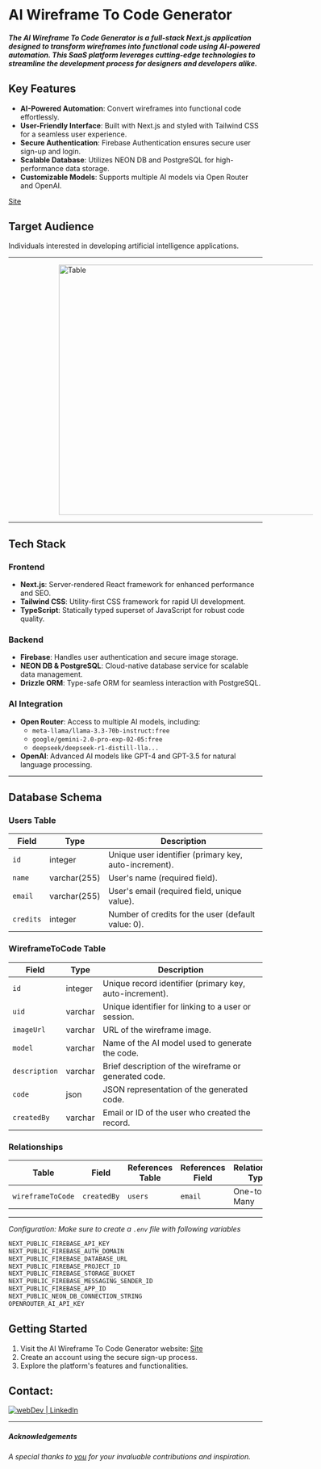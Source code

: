 # AI Wireframe To Code Generator

#### *The AI Wireframe To Code Generator is a full-stack Next.js application designed to transform wireframes into functional code using AI-powered automation. This SaaS platform leverages cutting-edge technologies to streamline the development process for designers and developers alike.*

## Key Features

- **AI-Powered Automation**: Convert wireframes into functional code effortlessly.
- **User-Friendly Interface**: Built with Next.js and styled with Tailwind CSS for a seamless user experience.
- **Secure Authentication**: Firebase Authentication ensures secure user sign-up and login.
- **Scalable Database**: Utilizes NEON DB and PostgreSQL for high-performance data storage.
- **Customizable Models**: Supports multiple AI models via Open Router and OpenAI.


[Site](https://ai-wireframe-to-code-sxidsvit.vercel.app/)

## Target Audience

Individuals interested in developing artificial intelligence applications.

---

![]()<img src="/demo.gif" alt="Table" width="960" height="496" style="display: block; margin-left:100px ;"> 

---


## Tech Stack

### Frontend
- **Next.js**: Server-rendered React framework for enhanced performance and SEO.
- **Tailwind CSS**: Utility-first CSS framework for rapid UI development.
- **TypeScript**: Statically typed superset of JavaScript for robust code quality.

### Backend
- **Firebase**: Handles user authentication and secure image storage.
- **NEON DB & PostgreSQL**: Cloud-native database service for scalable data management.
- **Drizzle ORM**: Type-safe ORM for seamless interaction with PostgreSQL.

### AI Integration
- **Open Router**: Access to multiple AI models, including:
  - `meta-llama/llama-3.3-70b-instruct:free`
  - `google/gemini-2.0-pro-exp-02-05:free`
  - `deepseek/deepseek-r1-distill-lla...` 
- **OpenAI**: Advanced AI models like GPT-4 and GPT-3.5 for natural language processing.

---

## Database Schema

### Users Table
| Field      | Type           | Description                                                                 |
|------------|----------------|-----------------------------------------------------------------------------|
| `id`       | integer        | Unique user identifier (primary key, auto-increment).                       |
| `name`     | varchar(255)   | User's name (required field).                                               |
| `email`    | varchar(255)   | User's email (required field, unique value).                                |
| `credits`  | integer        | Number of credits for the user (default value: 0).                         |

### WireframeToCode Table
| Field         | Type           | Description                                                                 |
|---------------|----------------|-----------------------------------------------------------------------------|
| `id`          | integer        | Unique record identifier (primary key, auto-increment).                    |
| `uid`         | varchar        | Unique identifier for linking to a user or session.                        |
| `imageUrl`    | varchar        | URL of the wireframe image.                                                 |
| `model`       | varchar        | Name of the AI model used to generate the code.                            |
| `description` | varchar        | Brief description of the wireframe or generated code.                      |
| `code`        | json           | JSON representation of the generated code.                                 |
| `createdBy`   | varchar        | Email or ID of the user who created the record.                            |

### Relationships
| Table               | Field         | References Table   | References Field | Relationship Type |
|---------------------|---------------|--------------------|------------------|-------------------|
| `wireframeToCode`   | `createdBy`   | `users`            | `email`          | One-to-Many       |

---

 *Configuration: Make sure to create a `.env` file with following variables*

```js
NEXT_PUBLIC_FIREBASE_API_KEY
NEXT_PUBLIC_FIREBASE_AUTH_DOMAIN
NEXT_PUBLIC_FIREBASE_DATABASE_URL
NEXT_PUBLIC_FIREBASE_PROJECT_ID
NEXT_PUBLIC_FIREBASE_STORAGE_BUCKET
NEXT_PUBLIC_FIREBASE_MESSAGING_SENDER_ID
NEXT_PUBLIC_FIREBASE_APP_ID
NEXT_PUBLIC_NEON_DB_CONNECTION_STRING
OPENROUTER_AI_API_KEY
```

## Getting Started

1. Visit the AI Wireframe To Code  Generator website: [Site]( https://ai-wireframe-to-code-sxidsvit.vercel.app/)
2. Create an account using the secure sign-up process.
3. Explore the platform's features and functionalities.


## Contact:

[<img alt="webDev | LinkedIn" src="https://img.shields.io/badge/linkedin-0077B5.svg?&style=for-the-badge&logo=linkedin&logoColor=white" />][linkedin]

[linkedin]: https://www.linkedin.com/in/sergiy-antonyuk/

---

##### Acknowledgements

*A special thanks to [you](https://www.youtube.com/@tubeguruji) for your invaluable contributions and inspiration.*
